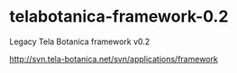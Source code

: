 telabotanica-framework-0.2
=================

Legacy Tela Botanica framework v0.2

http://svn.tela-botanica.net/svn/applications/framework
